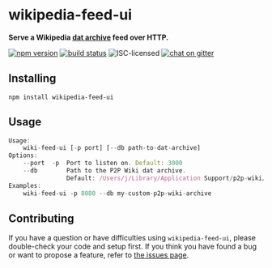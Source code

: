 # wikipedia-feed-ui

**Serve a Wikipedia [dat archive](https://github.com/datproject/dat-node) feed over HTTP.**

[![npm version](https://img.shields.io/npm/v/wikipedia-feed-ui.svg)](https://www.npmjs.com/package/wikipedia-feed-ui)
[![build status](https://img.shields.io/travis/derhuerst/wikipedia-feed-ui.svg)](https://travis-ci.org/derhuerst/wikipedia-feed-ui)
![ISC-licensed](https://img.shields.io/github/license/derhuerst/wikipedia-feed-ui.svg)
[![chat on gitter](https://badges.gitter.im/derhuerst.svg)](https://gitter.im/derhuerst)


## Installing

```shell
npm install wikipedia-feed-ui
```


## Usage

```js
Usage:
    wiki-feed-ui [-p port] [--db path-to-dat-archive]
Options:
	--port  -p  Port to listen on. Default: 3000
    --db        Path to the P2P Wiki dat archive.
                Default: /Users/j/Library/Application Support/p2p-wiki/db
Examples:
    wiki-feed-ui -p 8080 --db my-custom-p2p-wiki-archive
```


## Contributing

If you have a question or have difficulties using `wikipedia-feed-ui`, please double-check your code and setup first. If you think you have found a bug or want to propose a feature, refer to [the issues page](https://github.com/derhuerst/wikipedia-feed-ui/issues).
